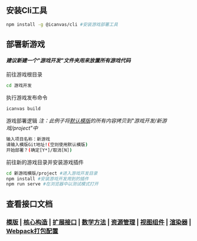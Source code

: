 ## 安装Cli工具

```bash
npm install -g @icanvas/cli #安装游戏部署工具
```

## 部署新游戏

#### _建议新建一个"游戏开发"文件夹用来放置所有游戏代码_

前往游戏根目录
```bash
cd 游戏开发
```
执行游戏发布命令
```bash
icanvas build
```
游戏部署逻辑
_注：此例子将[默认模版](./example/README.md)的所有内容拷贝到"游戏开发/新游戏/project"中_
```bash
输入项目名称：新游戏
请输入模版Git地址!(空则使用默认模版)
开始部署？(确定[Y*]/取消[N])
```
前往新的游戏目录并安装游戏插件
```bash
cd 新游戏模版/project #进入游戏开发目录
npm install #安装游戏开发用到的插件
npm run serve #在浏览器中以测试模式打开
```

## 查看接口文档
### **[模版](https://github.com/i-canvas/example) | [核心构造](https://github.com/i-canvas/core) | [扩展接口](https://github.com/i-canvas/apis) | [数学方法](https://github.com/i-canvas/maths) | [资源管理](https://github.com/i-canvas/resources) | [视图组件](https://github.com/i-canvas/components) | [渲染器](https://github.com/i-canvas/renderer) | [Webpack打包配置](https://github.com/i-canvas/webpack)**